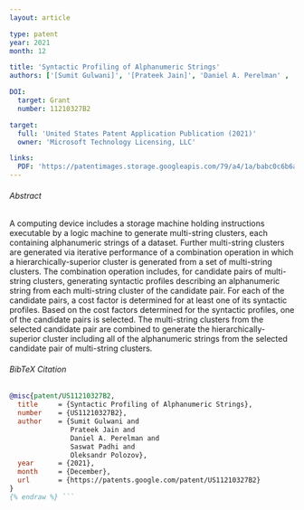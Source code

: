 ```yaml
---
layout: article

type: patent
year: 2021
month: 12

title: 'Syntactic Profiling of Alphanumeric Strings'
authors: ['[Sumit Gulwani]', '[Prateek Jain]', 'Daniel A. Perelman' , 'Saswat Padhi', '[Oleksandr Polozov]']

DOI:
  target: Grant
  number: 11210327B2

target:
  full: 'United States Patent Application Publication (2021)'
  owner: 'Microsoft Technology Licensing, LLC'

links:
  PDF: 'https://patentimages.storage.googleapis.com/79/a4/1a/babc0c6b6a8053/US20190034437A1.pdf'
---
```


###### Abstract

A computing device includes a storage machine holding instructions
executable by a logic machine to generate multi-string clusters,
each containing alphanumeric strings of a dataset.
Further multi-string clusters are generated via iterative performance
of a combination operation in which a hierarchically-superior cluster
is generated from a set of multi-string clusters.
The combination operation includes, for candidate pairs of multi-string clusters,
generating syntactic profiles describing an alphanumeric string
from each multi-string cluster of the candidate pair.
For each of the candidate pairs, a cost factor is determined
for at least one of its syntactic profiles.
Based on the cost factors determined for the syntactic profiles,
one of the candidate pairs is selected.
The multi-string clusters from the selected candidate pair
are combined to generate the hierarchically-superior cluster
including all of the alphanumeric strings from the selected
candidate pair of multi-string clusters.


###### BibTeX Citation

```bibtex {% raw %}
@misc{patent/US11210327B2,
  title     = {Syntactic Profiling of Alphanumeric Strings},
  number    = {US11210327B2},
  author    = {Sumit Gulwani and
               Prateek Jain and
               Daniel A. Perelman and
               Saswat Padhi and
               Oleksandr Polozov},
  year      = {2021},
  month     = {December},
  url       = {https://patents.google.com/patent/US11210327B2}
}
{% endraw %} ```